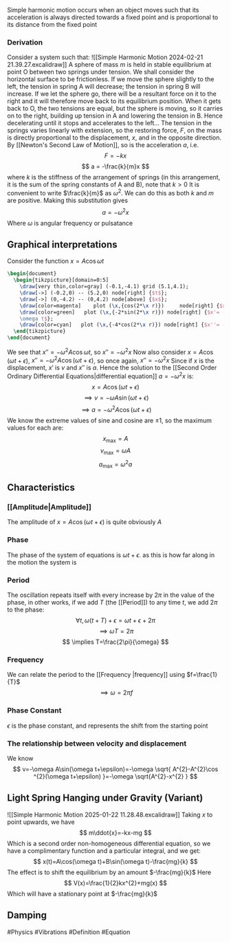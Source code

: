  Simple harmonic motion occurs when an object moves such that its acceleration is always directed towards a fixed point and is proportional to its distance from the fixed point
### Derivation
Consider a system such that:
![[Simple Harmonic Motion 2024-02-21 21.39.27.excalidraw]]
A sphere of mass $m$ is held in stable equilibrium at point O between two springs under tension. We shall consider the horizontal surface to be frictionless. If we move the sphere slightly to the left, the tension in spring A will decrease; the tension in spring B will increase. If we let the sphere go, there will be a resultant force on it to the right and it will therefore move back to its equilibrium position. When it gets back to O, the two tensions are equal, but the sphere is moving, so it carries on to the right, building up tension in A and lowering the tension in B. Hence decelerating until it stops and accelerates to the left...
The tension in the springs varies linearly with extension, so the restoring force, $F$, on the mass is directly proportional to the displacement, $x$, and in the opposite direction. By [[Newton's Second Law of Motion]], so is the acceleration $a$, i.e.
$$
F=-kx
$$
$$
a = -\frac{k}{m}x
$$
where $k$ is the stiffness of the arrangement of springs (in this arrangement, it is the sum of the spring constants of A and B), note that $k>0$
It is convenient to write $\frac{k}{m}$ as $\omega^{2}$. We can do this as both $k$ and $m$ are positive. Making this substitution gives
$$
a=-\omega^{2}x
$$
Where $\omega$ is angular frequency or pulsatance
## Graphical interpretations
Consider the function $x=A\cos \omega t$
```tikz
\begin{document}
  \begin{tikzpicture}[domain=0:5]
    \draw[very thin,color=gray] (-0.1,-4.1) grid (5.1,4.1);
    \draw[->] (-0.2,0) -- (5.2,0) node[right] {$t$};
    \draw[->] (0,-4.2) -- (0,4.2) node[above] {$x$};
    \draw[color=magenta]    plot (\x,{cos(2*\x r)})     node[right] {$x= A\cos\omega t$};
    \draw[color=green]   plot (\x,{-2*sin(2*\x r)}) node[right] {$x'= -\omega A\sin2
    \omega t$};
    \draw[color=cyan]   plot (\x,{-4*cos(2*\x r)}) node[right] {$x''= -\omega^2 A\sin\omega t$};
  \end{tikzpicture}
\end{document}
```
We see that $x''=-\omega^{2}A\cos\omega t$, so $x''=-\omega^{2}x$
Now also consider $x=A\cos(\omega t+\epsilon)$, $x''=-\omega^{2}A\cos(\omega t+\epsilon)$, so once again, $x''=-\omega^{2}x$
Since if $x$ is the displacement, $x'$ is $v$ and $x''$ is $a$. Hence the solution to the [[Second Order Ordinary Differential Equations|differential equation]] $a=-\omega^{2}x$ is:
$$
x=A\cos(\omega t+\epsilon)
$$
$$
\implies v=-\omega A\sin(\omega t+\epsilon)
$$
$$
\implies a = -\omega^{2}A\cos(\omega t+\epsilon)
$$
We know the extreme values of sine and cosine are $\pm 1$, so the maximum values for each are:
$$
x_{\text{max}}=A
$$
$$
v_{\text{max}}=\omega A
$$
$$
a_{\text{max}}=\omega^{2}a
$$
## Characteristics
### [[Amplitude|Amplitude]]
The amplitude of $x=A\cos(\omega t+\epsilon)$ is quite obviously $A$
### Phase
The phase of the system of equations is $\omega t+\epsilon$. as this is how far along in the motion the system is
### Period
The oscillation repeats itself with every increase by $2\pi$ in the value of the phase, in other works, if we add $T$ (the [[Period]]) to any time $t$, we add $2\pi$ to the phase:
$$
\forall t, \omega(t+T)+\epsilon=\omega t+\epsilon+2\pi
$$
$$
\implies \omega T=2\pi
$$
$$
\implies T=\frac{2\pi}{\omega}
$$
### Frequency
We can relate the period to the [[Frequency |frequency]] using $f=\frac{1}{T}$
$$
\implies\omega=2\pi f
$$
### Phase Constant
$\epsilon$ is the phase constant, and represents the shift from the starting point
### The relationship between velocity and displacement
We know
$$
v=-\omega A\sin(\omega t+\epsilon)=-\omega \sqrt{ A^{2}-A^{2}\cos ^{2}(\omega t+\epsilon) }=-\omega \sqrt{A^{2}-x^{2}  }
$$
## Light Spring Hanging under Gravity (Variant)
![[Simple Harmonic Motion 2025-01-22 11.28.48.excalidraw]]
Taking $x$ to point upwards, we have
$$
m\ddot{x}=-kx-mg
$$
Which is a second order non-homogeneous differential equation, so we have a complimentary function and a particular integral, and we get:
$$
x(t)=A\cos(\omega t)+B\sin(\omega t)-\frac{mg}{k}
$$
The effect is to shift the equilibrium by an amount $-\frac{mg}{k}$ 
Here
$$
V(x)=\frac{1}{2}kx^{2}+mg(x)
$$
Which will have a stationary point at $-\frac{mg}{k}$
## Damping


#Physics #Vibrations #Definition #Equation